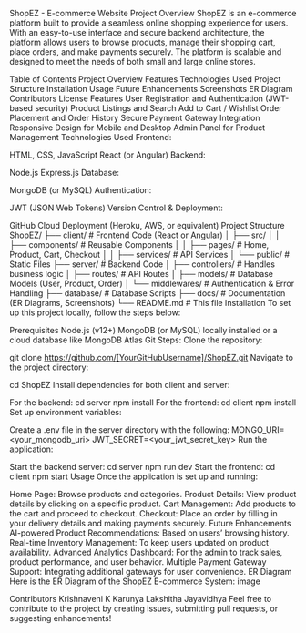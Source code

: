 ShopEZ - E-commerce Website
Project Overview
ShopEZ is an e-commerce platform built to provide a seamless online shopping experience for users. With an easy-to-use interface and secure backend architecture, the platform allows users to browse products, manage their shopping cart, place orders, and make payments securely. The platform is scalable and designed to meet the needs of both small and large online stores.

Table of Contents
Project Overview
Features
Technologies Used
Project Structure
Installation
Usage
Future Enhancements
Screenshots
ER Diagram
Contributors
License
Features
User Registration and Authentication (JWT-based security)
Product Listings and Search
Add to Cart / Wishlist
Order Placement and Order History
Secure Payment Gateway Integration
Responsive Design for Mobile and Desktop
Admin Panel for Product Management
Technologies Used
Frontend:

HTML, CSS, JavaScript
React (or Angular)
Backend:

Node.js
Express.js
Database:

MongoDB (or MySQL)
Authentication:

JWT (JSON Web Tokens)
Version Control & Deployment:

GitHub
Cloud Deployment (Heroku, AWS, or equivalent)
Project Structure
ShopEZ/
├── client/               # Frontend Code (React or Angular)
│   ├── src/
│   │   ├── components/    # Reusable Components
│   │   ├── pages/         # Home, Product, Cart, Checkout
│   │   ├── services/      # API Services
│   └── public/            # Static Files
├── server/               # Backend Code
│   ├── controllers/      # Handles business logic
│   ├── routes/           # API Routes
│   ├── models/           # Database Models (User, Product, Order)
│   └── middlewares/      # Authentication & Error Handling
├── database/             # Database Scripts
├── docs/                 # Documentation (ER Diagrams, Screenshots)
└── README.md             # This file
Installation
To set up this project locally, follow the steps below:

Prerequisites
Node.js (v12+)
MongoDB (or MySQL) locally installed or a cloud database like MongoDB Atlas
Git
Steps:
Clone the repository:

git clone https://github.com/[YourGitHubUsername]/ShopEZ.git
Navigate to the project directory:

cd ShopEZ
Install dependencies for both client and server:

For the backend:
cd server
npm install
For the frontend:
cd client
npm install
Set up environment variables:

Create a .env file in the server directory with the following:
MONGO_URI=<your_mongodb_uri>
JWT_SECRET=<your_jwt_secret_key>
Run the application:

Start the backend server:
cd server
npm run dev
Start the frontend:
cd client
npm start
Usage
Once the application is set up and running:

Home Page: Browse products and categories.
Product Details: View product details by clicking on a specific product.
Cart Management: Add products to the cart and proceed to checkout.
Checkout: Place an order by filling in your delivery details and making payments securely.
Future Enhancements
AI-powered Product Recommendations: Based on users’ browsing history.
Real-time Inventory Management: To keep users updated on product availability.
Advanced Analytics Dashboard: For the admin to track sales, product performance, and user behavior.
Multiple Payment Gateway Support: Integrating additional gateways for user convenience.
ER Diagram
Here is the ER Diagram of the ShopEZ E-commerce System: image

Contributors
Krishnaveni K
Karunya
Lakshitha
Jayavidhya Feel free to contribute to the project by creating issues, submitting pull requests, or suggesting enhancements!
